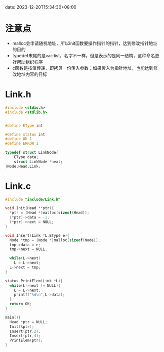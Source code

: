 date: 2023-12-20T15:34:30+08:00

# 注意点

+ malloc会申请随机地址，所以init函数要操作指针的指针，达到修改指针地址的目的
+ typedef末尾的是var-list，名字不一样，但是表示的是同一结构，这种命名更好帮助组织程序
+ c函数是按值传递，即拷贝一份传入参数；如果传入为指针地址，也能达到修改地址内容的目标

# Link.h
```c
#include <stdio.h>
#include <stdlib.h>


#define EType int

#define status int
#define OK 1
#define ERROR 1

typedef struct LinkNode{
	EType data;
	struct LinkNode *next;
}Node,Head,Link;
```
# Link.c
```c
#include "include/Link.h"

void Init(Head **ptr){
  *ptr = (Head *)malloc(sizeof(Head));
  (*ptr)->data = -1;
  (*ptr)->next = NULL;
}

void Insert(Link *L,EType e){
  Node *tmp = (Node *)malloc(sizeof(Node));
  tmp->data = e;
  tmp->next = NULL;

  while(L->next)
    L = L->next;
  L->next = tmp;
}

status PrintElem(Link *L){
  while(L->next != NULL){
    L = L->next;
    printf("%d\n",L->data);
  }
  return OK;
}

main(){
  Head *ptr = NULL;
  Init(&ptr);
  Insert(ptr,2);
  Insert(ptr,4);
  PrintElem(ptr);
}
```
